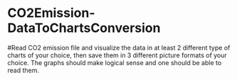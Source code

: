 # CO2Emission-DataToChartsConversion

#Read CO2 emission file and visualize the data in at least 2 different type of charts of your choice, then save them in 3 different picture formats of your choice. The graphs should make logical sense and one should be able to read them.
